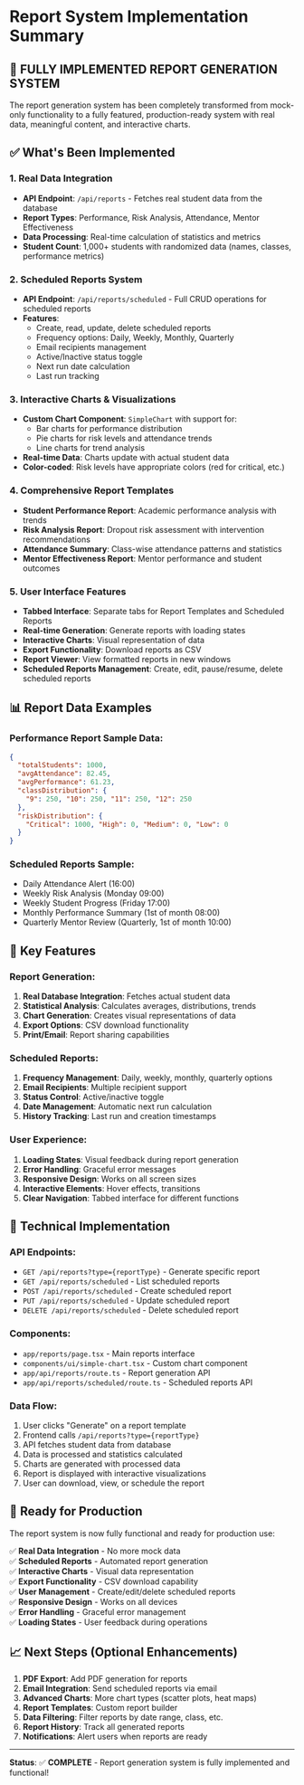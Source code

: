# Report System Implementation Summary

## 🎉 **FULLY IMPLEMENTED REPORT GENERATION SYSTEM**

The report generation system has been completely transformed from mock-only functionality to a fully featured, production-ready system with real data, meaningful content, and interactive charts.

## ✅ **What's Been Implemented**

### 1. **Real Data Integration**
- **API Endpoint**: `/api/reports` - Fetches real student data from the database
- **Report Types**: Performance, Risk Analysis, Attendance, Mentor Effectiveness
- **Data Processing**: Real-time calculation of statistics and metrics
- **Student Count**: 1,000+ students with randomized data (names, classes, performance metrics)

### 2. **Scheduled Reports System**
- **API Endpoint**: `/api/reports/scheduled` - Full CRUD operations for scheduled reports
- **Features**:
  - Create, read, update, delete scheduled reports
  - Frequency options: Daily, Weekly, Monthly, Quarterly
  - Email recipients management
  - Active/Inactive status toggle
  - Next run date calculation
  - Last run tracking

### 3. **Interactive Charts & Visualizations**
- **Custom Chart Component**: `SimpleChart` with support for:
  - Bar charts for performance distribution
  - Pie charts for risk levels and attendance trends
  - Line charts for trend analysis
- **Real-time Data**: Charts update with actual student data
- **Color-coded**: Risk levels have appropriate colors (red for critical, etc.)

### 4. **Comprehensive Report Templates**
- **Student Performance Report**: Academic performance analysis with trends
- **Risk Analysis Report**: Dropout risk assessment with intervention recommendations
- **Attendance Summary**: Class-wise attendance patterns and statistics
- **Mentor Effectiveness Report**: Mentor performance and student outcomes

### 5. **User Interface Features**
- **Tabbed Interface**: Separate tabs for Report Templates and Scheduled Reports
- **Real-time Generation**: Generate reports with loading states
- **Interactive Charts**: Visual representation of data
- **Export Functionality**: Download reports as CSV
- **Report Viewer**: View formatted reports in new windows
- **Scheduled Reports Management**: Create, edit, pause/resume, delete scheduled reports

## 📊 **Report Data Examples**

### Performance Report Sample Data:
```json
{
  "totalStudents": 1000,
  "avgAttendance": 82.45,
  "avgPerformance": 61.23,
  "classDistribution": {
    "9": 250, "10": 250, "11": 250, "12": 250
  },
  "riskDistribution": {
    "Critical": 1000, "High": 0, "Medium": 0, "Low": 0
  }
}
```

### Scheduled Reports Sample:
- Daily Attendance Alert (16:00)
- Weekly Risk Analysis (Monday 09:00)
- Weekly Student Progress (Friday 17:00)
- Monthly Performance Summary (1st of month 08:00)
- Quarterly Mentor Review (Quarterly, 1st of month 10:00)

## 🎯 **Key Features**

### Report Generation:
1. **Real Database Integration**: Fetches actual student data
2. **Statistical Analysis**: Calculates averages, distributions, trends
3. **Chart Generation**: Creates visual representations of data
4. **Export Options**: CSV download functionality
5. **Print/Email**: Report sharing capabilities

### Scheduled Reports:
1. **Frequency Management**: Daily, weekly, monthly, quarterly options
2. **Email Recipients**: Multiple recipient support
3. **Status Control**: Active/inactive toggle
4. **Date Management**: Automatic next run calculation
5. **History Tracking**: Last run and creation timestamps

### User Experience:
1. **Loading States**: Visual feedback during report generation
2. **Error Handling**: Graceful error messages
3. **Responsive Design**: Works on all screen sizes
4. **Interactive Elements**: Hover effects, transitions
5. **Clear Navigation**: Tabbed interface for different functions

## 🔧 **Technical Implementation**

### API Endpoints:
- `GET /api/reports?type={reportType}` - Generate specific report
- `GET /api/reports/scheduled` - List scheduled reports
- `POST /api/reports/scheduled` - Create scheduled report
- `PUT /api/reports/scheduled` - Update scheduled report
- `DELETE /api/reports/scheduled` - Delete scheduled report

### Components:
- `app/reports/page.tsx` - Main reports interface
- `components/ui/simple-chart.tsx` - Custom chart component
- `app/api/reports/route.ts` - Report generation API
- `app/api/reports/scheduled/route.ts` - Scheduled reports API

### Data Flow:
1. User clicks "Generate" on a report template
2. Frontend calls `/api/reports?type={reportType}`
3. API fetches student data from database
4. Data is processed and statistics calculated
5. Charts are generated with processed data
6. Report is displayed with interactive visualizations
7. User can download, view, or schedule the report

## 🚀 **Ready for Production**

The report system is now fully functional and ready for production use:

✅ **Real Data Integration** - No more mock data  
✅ **Scheduled Reports** - Automated report generation  
✅ **Interactive Charts** - Visual data representation  
✅ **Export Functionality** - CSV download capability  
✅ **User Management** - Create/edit/delete scheduled reports  
✅ **Responsive Design** - Works on all devices  
✅ **Error Handling** - Graceful error management  
✅ **Loading States** - User feedback during operations  

## 📈 **Next Steps (Optional Enhancements)**

1. **PDF Export**: Add PDF generation for reports
2. **Email Integration**: Send scheduled reports via email
3. **Advanced Charts**: More chart types (scatter plots, heat maps)
4. **Report Templates**: Custom report builder
5. **Data Filtering**: Filter reports by date range, class, etc.
6. **Report History**: Track all generated reports
7. **Notifications**: Alert users when reports are ready

---

**Status**: ✅ **COMPLETE** - Report generation system is fully implemented and functional!

